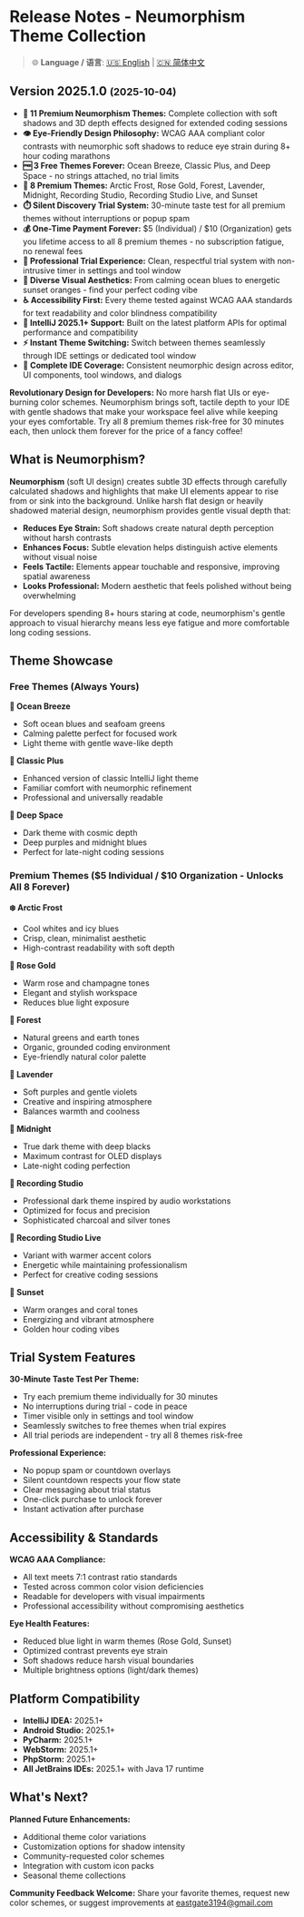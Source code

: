 # Release Notes - Neumorphism Theme Collection

> 🌐 **Language / 语言**: [🇺🇸 English](release-notes.md) | [🇨🇳 简体中文](release-notes.zh.md)

## Version 2025.1.0 <small>(2025-10-04)</small>

- **🎨 11 Premium Neumorphism Themes:** Complete collection with soft shadows and 3D depth effects designed for extended coding sessions
- **👁️ Eye-Friendly Design Philosophy:** WCAG AAA compliant color contrasts with neumorphic soft shadows to reduce eye strain during 8+ hour coding marathons
- **🆓 3 Free Themes Forever:** Ocean Breeze, Classic Plus, and Deep Space - no strings attached, no trial limits
- **💎 8 Premium Themes:** Arctic Frost, Rose Gold, Forest, Lavender, Midnight, Recording Studio, Recording Studio Live, and Sunset
- **⏱️ Silent Discovery Trial System:** 30-minute taste test for all premium themes without interruptions or popup spam
- **💰 One-Time Payment Forever:** $5 (Individual) / $10 (Organization) gets you lifetime access to all 8 premium themes - no subscription fatigue, no renewal fees
- **🎯 Professional Trial Experience:** Clean, respectful trial system with non-intrusive timer in settings and tool window
- **🌈 Diverse Visual Aesthetics:** From calming ocean blues to energetic sunset oranges - find your perfect coding vibe
- **♿ Accessibility First:** Every theme tested against WCAG AAA standards for text readability and color blindness compatibility
- **🚀 IntelliJ 2025.1+ Support:** Built on the latest platform APIs for optimal performance and compatibility
- **⚡ Instant Theme Switching:** Switch between themes seamlessly through IDE settings or dedicated tool window
- **🎨 Complete IDE Coverage:** Consistent neumorphic design across editor, UI components, tool windows, and dialogs

**Revolutionary Design for Developers:** No more harsh flat UIs or eye-burning color schemes. Neumorphism brings soft, tactile depth to your IDE with gentle shadows that make your workspace feel alive while keeping your eyes comfortable. Try all 8 premium themes risk-free for 30 minutes each, then unlock them forever for the price of a fancy coffee!

## What is Neumorphism?

**Neumorphism** (soft UI design) creates subtle 3D effects through carefully calculated shadows and highlights that make UI elements appear to rise from or sink into the background. Unlike harsh flat design or heavily shadowed material design, neumorphism provides gentle visual depth that:

- **Reduces Eye Strain:** Soft shadows create natural depth perception without harsh contrasts
- **Enhances Focus:** Subtle elevation helps distinguish active elements without visual noise
- **Feels Tactile:** Elements appear touchable and responsive, improving spatial awareness
- **Looks Professional:** Modern aesthetic that feels polished without being overwhelming

For developers spending 8+ hours staring at code, neumorphism's gentle approach to visual hierarchy means less eye fatigue and more comfortable long coding sessions.

## Theme Showcase

### Free Themes (Always Yours)

**🌊 Ocean Breeze**
- Soft ocean blues and seafoam greens
- Calming palette perfect for focused work
- Light theme with gentle wave-like depth

**🌟 Classic Plus**
- Enhanced version of classic IntelliJ light theme
- Familiar comfort with neumorphic refinement
- Professional and universally readable

**🌌 Deep Space**
- Dark theme with cosmic depth
- Deep purples and midnight blues
- Perfect for late-night coding sessions

### Premium Themes ($5 Individual / $10 Organization - Unlocks All 8 Forever)

**❄️ Arctic Frost**
- Cool whites and icy blues
- Crisp, clean, minimalist aesthetic
- High-contrast readability with soft depth

**🌸 Rose Gold**
- Warm rose and champagne tones
- Elegant and stylish workspace
- Reduces blue light exposure

**🌲 Forest**
- Natural greens and earth tones
- Organic, grounded coding environment
- Eye-friendly natural color palette

**💜 Lavender**
- Soft purples and gentle violets
- Creative and inspiring atmosphere
- Balances warmth and coolness

**🌙 Midnight**
- True dark theme with deep blacks
- Maximum contrast for OLED displays
- Late-night coding perfection

**🎵 Recording Studio**
- Professional dark theme inspired by audio workstations
- Optimized for focus and precision
- Sophisticated charcoal and silver tones

**🎸 Recording Studio Live**
- Variant with warmer accent colors
- Energetic while maintaining professionalism
- Perfect for creative coding sessions

**🌅 Sunset**
- Warm oranges and coral tones
- Energizing and vibrant atmosphere
- Golden hour coding vibes

## Trial System Features

**30-Minute Taste Test Per Theme:**
- Try each premium theme individually for 30 minutes
- No interruptions during trial - code in peace
- Timer visible only in settings and tool window
- Seamlessly switches to free themes when trial expires
- All trial periods are independent - try all 8 themes risk-free

**Professional Experience:**
- No popup spam or countdown overlays
- Silent countdown respects your flow state
- Clear messaging about trial status
- One-click purchase to unlock forever
- Instant activation after purchase

## Accessibility & Standards

**WCAG AAA Compliance:**
- All text meets 7:1 contrast ratio standards
- Tested across common color vision deficiencies
- Readable for developers with visual impairments
- Professional accessibility without compromising aesthetics

**Eye Health Features:**
- Reduced blue light in warm themes (Rose Gold, Sunset)
- Optimized contrast prevents eye strain
- Soft shadows reduce harsh visual boundaries
- Multiple brightness options (light/dark themes)

## Platform Compatibility

- **IntelliJ IDEA:** 2025.1+
- **Android Studio:** 2025.1+
- **PyCharm:** 2025.1+
- **WebStorm:** 2025.1+
- **PhpStorm:** 2025.1+
- **All JetBrains IDEs:** 2025.1+ with Java 17 runtime

## What's Next?

**Planned Future Enhancements:**
- Additional theme color variations
- Customization options for shadow intensity
- Community-requested color schemes
- Integration with custom icon packs
- Seasonal theme collections

**Community Feedback Welcome:**
Share your favorite themes, request new color schemes, or suggest improvements at eastgate3194@gmail.com
